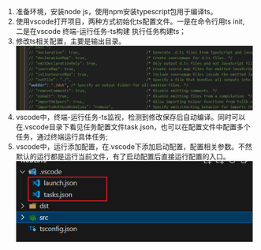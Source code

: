 1. 准备环境，安装node js，使用npm安装typescript包用于编译ts。
2. 使用vscode打开项目，两种方式初始化ts配置文件。一是在命令行用ts init, 二是在vscode 终端-运行任务-ts构建 执行任务构建ts；
3. 修改ts相关配置，主要是输出目录。
   ![](images/2024-05-08-14-23-17.png)
4. vscode中，终端-运行任务-ts监视，检测到修改保存后自动编译。同时可以在.vscode目录下看见任务配置文件task.json，也可以在配置文件中配置多个任务，通过终端运行具体任务;
5. vscode中，运行添加配置，在.vscode下添加启动配置，配置相关参数。不然默认的运行都是运行当前文件，有了启动配置后直接运行配置的入口。
   ![alt text](image.png)